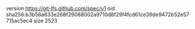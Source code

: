 version https://git-lfs.github.com/spec/v1
oid sha256:b3b56a633e268f29088002a9710d8f29f4fcd61ce39de9472b52e57715ac5ec4
size 2523
